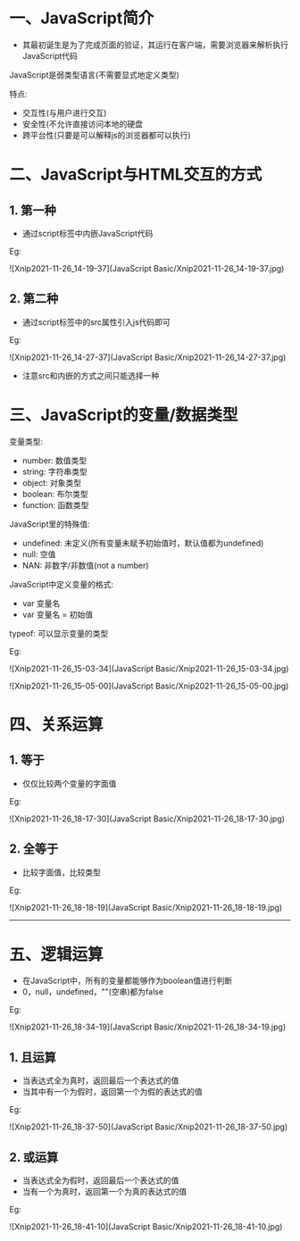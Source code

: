 # 一、JavaScript简介

- 其最初诞生是为了完成页面的验证，其运行在客户端，需要浏览器来解析执行JavaScript代码

JavaScript是弱类型语言(不需要显式地定义类型)



特点:

- 交互性(与用户进行交互)
- 安全性(不允许直接访问本地的硬盘
- 跨平台性(只要是可以解释js的浏览器都可以执行)















# 二、JavaScript与HTML交互的方式



## 1. 第一种

- 通过script标签中内嵌JavaScript代码

Eg:

![Xnip2021-11-26_14-19-37](JavaScript Basic/Xnip2021-11-26_14-19-37.jpg)







## 2. 第二种

- 通过script标签中的src属性引入js代码即可

Eg:

![Xnip2021-11-26_14-27-37](JavaScript Basic/Xnip2021-11-26_14-27-37.jpg)

- 注意src和内嵌的方式之间只能选择一种





















# 三、JavaScript的变量/数据类型



变量类型:

- number: 数值类型
- string: 字符串类型
- object: 对象类型
- boolean: 布尔类型
- function: 函数类型





JavaScript里的特殊值:

- undefined: 未定义(所有变量未赋予初始值时，默认值都为undefined)
- null: 空值
- NAN: 非数字/非数值(not a number)



JavaScript中定义变量的格式:

- var 变量名
- var 变量名 = 初始值



typeof: 可以显示变量的类型

Eg:

![Xnip2021-11-26_15-03-34](JavaScript Basic/Xnip2021-11-26_15-03-34.jpg)



![Xnip2021-11-26_15-05-00](JavaScript Basic/Xnip2021-11-26_15-05-00.jpg)























# 四、关系运算



## 1. 等于

- 仅仅比较两个变量的字面值

Eg:

![Xnip2021-11-26_18-17-30](JavaScript Basic/Xnip2021-11-26_18-17-30.jpg)









## 2. 全等于

- 比较字面值，比较类型

Eg:

![Xnip2021-11-26_18-18-19](JavaScript Basic/Xnip2021-11-26_18-18-19.jpg)

<hr>

























# 五、逻辑运算

- 在JavaScript中，所有的变量都能够作为boolean值进行判断
- 0，null，undefined，""(空串)都为false

Eg:

![Xnip2021-11-26_18-34-19](JavaScript Basic/Xnip2021-11-26_18-34-19.jpg)





## 1. 且运算

- 当表达式全为真时，返回最后一个表达式的值
- 当其中有一个为假时，返回第一个为假的表达式的值

Eg:

![Xnip2021-11-26_18-37-50](JavaScript Basic/Xnip2021-11-26_18-37-50.jpg)









## 2. 或运算

- 当表达式全为假时，返回最后一个表达式的值
- 当有一个为真时，返回第一个为真的表达式的值

Eg:

![Xnip2021-11-26_18-41-10](JavaScript Basic/Xnip2021-11-26_18-41-10.jpg)

























